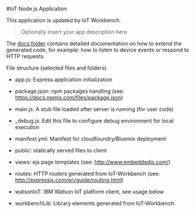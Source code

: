 #IoT Node.js Application

This application is updated by IoT Workbench.

>Optionally insert your app description here

The [docs folder](docs/index.md) contains detailed documentation on how to extend the generated code, for example: how to listen to device events or respond to HTTP requests.
 

File structure (selected files and folders)


* app.js: Express application initialization

* package.json: npm packages handling (see: https://docs.npmjs.com/files/package.json)

* main.js: A stub file loaded after server is running (for user code)

* _debug.js: Edit this file to configure debug environment for local execution

* manifest.yml: Manifest for cloudfoundry/Bluemix deployment

* public: statically served files to client

* views: ejs page templates (see: http://www.embeddedjs.com/)

* routes: HTTP routers generated from IoT-Workbench (see: http://expressjs.com/en/guide/routing.html)

* watsonIoT: IBM Watson IoT platform client, see usage below

* workbenchLib: Library elements generated from IoT-Workbench. 
	